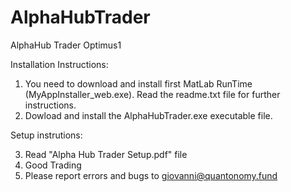 # AlphaHubTrader
AlphaHub Trader Optimus1

Installation Instructions:

1) You need to download and install first MatLab RunTime (MyAppInstaller_web.exe). 
Read the readme.txt file for further instructions. 
2) Dowload and install the AlphaHubTrader.exe executable file. 

Setup instrutions:

3) Read "Alpha Hub Trader Setup.pdf" file
4) Good Trading
5) Please report errors and bugs to giovanni@quantonomy.fund







